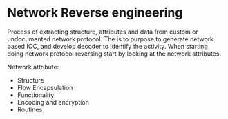 # Network Reverse engineering

Process of extracting structure, attributes and data from custom or undocumented network protocol. The is to purpose to generate network based IOC, and develop decoder to identify the activity. When starting doing network protocol reversing start by looking at the network attributes.

Network attribute:

* Structure
* Flow Encapsulation
* Functionality
* Encoding and encryption
* Routines
